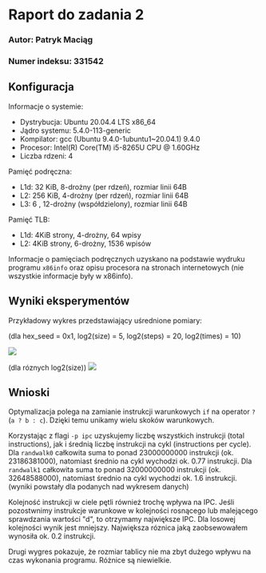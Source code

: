 # Raport do zadania 2

### Autor: Patryk Maciąg
### Numer indeksu: 331542

Konfiguracja
---

Informacje o systemie:

 * Dystrybucja: Ubuntu 20.04.4 LTS x86_64
 * Jądro systemu: 5.4.0-113-generic
 * Kompilator: gcc (Ubuntu 9.4.0-1ubuntu1~20.04.1) 9.4.0
 * Procesor: Intel(R) Core(TM) i5-8265U CPU @ 1.60GHz
 * Liczba rdzeni: 4

Pamięć podręczna:

 * L1d: 32 KiB, 8-drożny (per rdzeń), rozmiar linii 64B
 * L2: 256 KiB, 4-drożny (per rdzeń), rozmiar linii 64B
 * L3: 6 , 12-drożny (współdzielony), rozmiar linii 64B

Pamięć TLB:

 * L1d: 4KiB strony, 4-drożny, 64 wpisy
 * L2: 4KiB strony, 6-drożny, 1536 wpisów

Informacje o pamięciach podręcznych uzyskano na podstawie wydruku programu
`x86info` oraz opisu procesora na stronach internetowych (nie wszystkie informacje były w x86info).

Wyniki eksperymentów
---

Przykładowy wykres przedstawiający uśrednione pomiary:

(dla hex_seed = 0x1, log2(size) = 5, log2(steps) = 20, log2(times) = 10)

![](https://i.imgur.com/Ff12ZwE.png)


(dla róznych log2(size))
![](https://i.imgur.com/3su9rEq.png)


Wnioski
---

Optymalizacja polega na zamianie instrukcji warunkowych `if` na operator `?` (`a ? b : c`). Dzięki temu unikamy wielu skoków warunkowych.

Korzystając z flagi `-p ipc` uzyskujemy liczbę wszystkich instrukcji (total instructions), jak i średnią liczbę instrukcji na cykl (instructions per cycle).
Dla `randwalk0` całkowita suma to ponad 23000000000 instrukcji (ok. 23186381000), natomiast średnio na cykl wychodzi ok. 0.77 instrukcji.
Dla `randwalk1` całkowita suma to ponad 32000000000 instrukcji (ok. 32648588000), natomiast średnio na cykl wychodzi ok. 1.6 instrukcji.
(wyniki powstały dla podanych nad wykresem danych)


Kolejność instrukcji w ciele pętli również trochę wpływa na IPC.
Jeśli pozostwnimy instrukcje warunkowe w kolejności rosnącego lub malejącego sprawdzania wartości "d", to otrzymamy największe IPC. Dla losowej kolejności wynik jest mniejszy. Największa róznica jaką zaobsewowałem wynosiła ok. 0.2 instrukcji.

Drugi wygres pokazuje, że rozmiar tablicy nie ma zbyt dużego wpływu na czas wykonania programu. Różnice są niewielkie.



